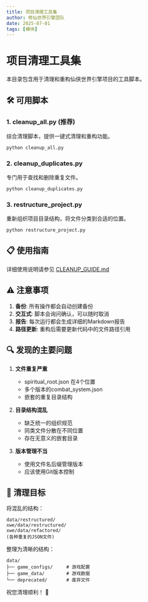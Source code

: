 ```yaml
---
title: 项目清理工具集
author: 修仙世界引擎团队
date: 2025-07-01
tags: [模块]
---
```


# 项目清理工具集

本目录包含用于清理和重构仙侠世界引擎项目的工具脚本。

## 🛠️ 可用脚本

### 1. cleanup_all.py (推荐)
综合清理脚本，提供一键式清理和重构功能。

```bash
python cleanup_all.py
```

### 2. cleanup_duplicates.py
专门用于查找和删除重复文件。

```bash
python cleanup_duplicates.py
```

### 3. restructure_project.py
重新组织项目目录结构，将文件分类到合适的位置。

```bash
python restructure_project.py
```


## 📋 使用指南

详细使用说明请参见 [CLEANUP_GUIDE.md](CLEANUP_GUIDE.md)

## ⚠️ 注意事项

1. **备份**: 所有操作都会自动创建备份
2. **交互式**: 脚本会询问确认，可以随时取消
3. **报告**: 每次运行都会生成详细的Markdown报告
4. **路径更新**: 重构后需要更新代码中的文件路径引用

## 🔍 发现的主要问题

1. **文件重复严重**
   - spiritual_root.json 在4个位置
   - 多个版本的combat_system.json
   - 嵌套的重复目录结构

2. **目录结构混乱**
   - 缺乏统一的组织规范
   - 同类文件分散在不同位置
   - 存在无意义的嵌套目录

3. **版本管理不当**
   - 使用文件名后缀管理版本
   - 应该使用Git版本控制

## 🎯 清理目标

将混乱的结构：
```
data/restructured/
xwe/data/restructured/
xwe/data/refactored/
(各种重复的JSON文件)
```

整理为清晰的结构：
```
data/
├── game_configs/     # 游戏配置
├── game_data/        # 游戏数据
└── deprecated/       # 废弃文件
```

祝您清理顺利！ 🎉
